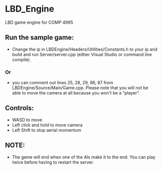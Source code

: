 # LBD_Engine
LBD game engine for COMP 4995

## Run the sample game:
- Change the ip in LBDEngine/Headers/Utilities/Constants.h to your ip and build and run Server/server.cpp (either Visual Studio or command line compile).
### Or
- you can comment out lines 25, 28, 29, 86, 87 from LBDEngine/Source/Main/Game.cpp. Please note that you will not be able to move the camera at all because you won't be a "player".

## Controls:
- WASD to move
- Left click and hold to move camera
- Left Shift to stop aerial momentum

## NOTE:
- The game will end when one of the AIs make it to the end. You can play twice before having to restart the server.
